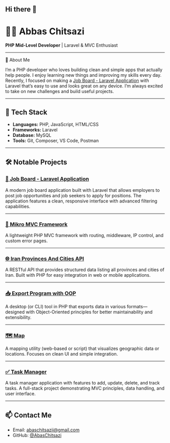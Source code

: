 ## Hi there 👋
# 👨‍💻 Abbas Chitsazi

**PHP Mid-Level Developer** | Laravel & MVC Enthusiast

---

🚀 About Me

I’m a PHP developer who loves building clean and simple apps that actually help people. I enjoy learning new things and improving my skills every day. Recently, I focused on making a [Job Board - Laravel Application](https://github.com/AbasChitsazi/jobBoard) with Laravel that’s easy to use and looks great on any device.
I’m always excited to take on new challenges and build useful projects.

---

## 🔧 Tech Stack

- **Languages:** PHP, JavaScript, HTML/CSS
- **Frameworks:** Laravel
- **Database:** MySQL
- **Tools:** Git, Composer, VS Code, Postman 


---

## 🛠 Notable Projects

### [🚀 Job Board - Laravel Application](https://github.com/AbasChitsazi/jobBoard)
A modern job board application built with Laravel that allows employers to post job opportunities and job seekers to apply for positions. The application features a clean, responsive interface with advanced filtering capabilities.

---

### [🔗 Mikro MVC Framework](https://github.com/AbasChitsazi/micro-mvc-framework)
A lightweight PHP MVC framework with routing, middleware, IP control, and custom error pages.

---

### [🌐 Iran Provinces And Cities API](https://github.com/AbasChitsazi/Iran-Provinces-And-Cities-API)
A RESTful API that provides structured data listing all provinces and cities of Iran. Built with PHP for easy integration in web or mobile applications.

---

### [📥 Export Program with OOP](https://github.com/AbasChitsazi/Export-Program-with-oop)
A desktop (or CLI) tool in PHP that exports data in various formats—designed with Object-Oriented principles for better maintainability and extensibility.

---

### [🗺 Map](https://github.com/AbasChitsazi/Map)
A mapping utility (web-based or script) that visualizes geographic data or locations. Focuses on clean UI and simple integration.

---

### [✅ Task Manager](https://github.com/AbasChitsazi/TaskManager)
A task manager application with features to add, update, delete, and track tasks. A full-stack project demonstrating MVC principles, data handling, and user interface.






---

## 📫 Contact Me

- Email: abaschitsazii@gmail.com
- GitHub: [@AbasChitsazi](https://github.com/AbasChitsazi)
